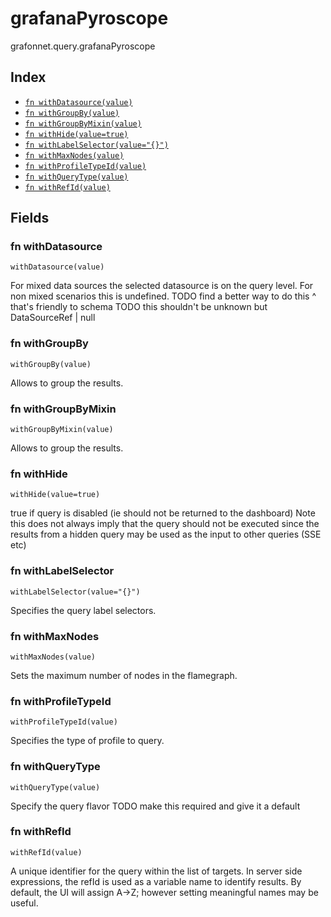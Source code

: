 # grafanaPyroscope

grafonnet.query.grafanaPyroscope

## Index

* [`fn withDatasource(value)`](#fn-withdatasource)
* [`fn withGroupBy(value)`](#fn-withgroupby)
* [`fn withGroupByMixin(value)`](#fn-withgroupbymixin)
* [`fn withHide(value=true)`](#fn-withhide)
* [`fn withLabelSelector(value="{}")`](#fn-withlabelselector)
* [`fn withMaxNodes(value)`](#fn-withmaxnodes)
* [`fn withProfileTypeId(value)`](#fn-withprofiletypeid)
* [`fn withQueryType(value)`](#fn-withquerytype)
* [`fn withRefId(value)`](#fn-withrefid)

## Fields

### fn withDatasource

```jsonnet
withDatasource(value)
```

For mixed data sources the selected datasource is on the query level.
For non mixed scenarios this is undefined.
TODO find a better way to do this ^ that's friendly to schema
TODO this shouldn't be unknown but DataSourceRef | null

### fn withGroupBy

```jsonnet
withGroupBy(value)
```

Allows to group the results.

### fn withGroupByMixin

```jsonnet
withGroupByMixin(value)
```

Allows to group the results.

### fn withHide

```jsonnet
withHide(value=true)
```

true if query is disabled (ie should not be returned to the dashboard)
Note this does not always imply that the query should not be executed since
the results from a hidden query may be used as the input to other queries (SSE etc)

### fn withLabelSelector

```jsonnet
withLabelSelector(value="{}")
```

Specifies the query label selectors.

### fn withMaxNodes

```jsonnet
withMaxNodes(value)
```

Sets the maximum number of nodes in the flamegraph.

### fn withProfileTypeId

```jsonnet
withProfileTypeId(value)
```

Specifies the type of profile to query.

### fn withQueryType

```jsonnet
withQueryType(value)
```

Specify the query flavor
TODO make this required and give it a default

### fn withRefId

```jsonnet
withRefId(value)
```

A unique identifier for the query within the list of targets.
In server side expressions, the refId is used as a variable name to identify results.
By default, the UI will assign A->Z; however setting meaningful names may be useful.
